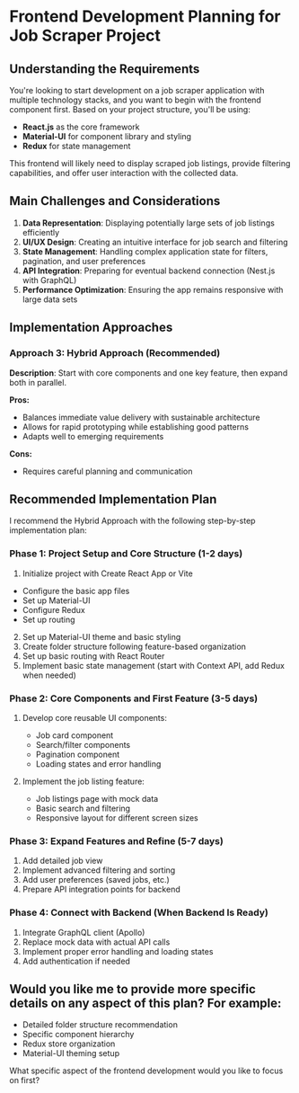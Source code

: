 # Frontend Development Planning for Job Scraper Project

## Understanding the Requirements

You're looking to start development on a job scraper application with multiple technology stacks, and you want to begin with the frontend component first. Based on your project structure, you'll be using:
- **React.js** as the core framework
- **Material-UI** for component library and styling
- **Redux** for state management

This frontend will likely need to display scraped job listings, provide filtering capabilities, and offer user interaction with the collected data.

## Main Challenges and Considerations

1. **Data Representation**: Displaying potentially large sets of job listings efficiently
2. **UI/UX Design**: Creating an intuitive interface for job search and filtering
3. **State Management**: Handling complex application state for filters, pagination, and user preferences
4. **API Integration**: Preparing for eventual backend connection (Nest.js with GraphQL)
5. **Performance Optimization**: Ensuring the app remains responsive with large data sets

## Implementation Approaches

### Approach 3: Hybrid Approach (Recommended)
**Description**: Start with core components and one key feature, then expand both in parallel.

**Pros:**
- Balances immediate value delivery with sustainable architecture
- Allows for rapid prototyping while establishing good patterns
- Adapts well to emerging requirements

**Cons:**
- Requires careful planning and communication

## Recommended Implementation Plan

I recommend the Hybrid Approach with the following step-by-step implementation plan:

### Phase 1: Project Setup and Core Structure (1-2 days)

1. Initialize project with Create React App or Vite
- Configure the basic app files
- Set up Material-UI
- Configure Redux
- Set up routing
2. Set up Material-UI theme and basic styling
3. Create folder structure following feature-based organization
4. Set up basic routing with React Router
5. Implement basic state management (start with Context API, add Redux when needed)

### Phase 2: Core Components and First Feature (3-5 days)

1. Develop core reusable UI components:
   - Job card component
   - Search/filter components
   - Pagination component
   - Loading states and error handling

2. Implement the job listing feature:
   - Job listings page with mock data
   - Basic search and filtering
   - Responsive layout for different screen sizes

### Phase 3: Expand Features and Refine (5-7 days)

1. Add detailed job view
2. Implement advanced filtering and sorting
3. Add user preferences (saved jobs, etc.)
4. Prepare API integration points for backend

### Phase 4: Connect with Backend (When Backend Is Ready)

1. Integrate GraphQL client (Apollo)
2. Replace mock data with actual API calls
3. Implement proper error handling and loading states
4. Add authentication if needed

## Would you like me to provide more specific details on any aspect of this plan? For example:

- Detailed folder structure recommendation
- Specific component hierarchy
- Redux store organization
- Material-UI theming setup

What specific aspect of the frontend development would you like to focus on first?
